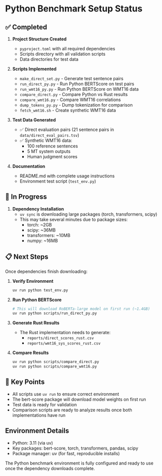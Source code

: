 # Python Benchmark Setup Status

## ✅ Completed

1. **Project Structure Created**
   - `pyproject.toml` with all required dependencies
   - Scripts directory with all validation scripts
   - Data directories for test data

2. **Scripts Implemented**
   - `make_direct_set.py` - Generate test sentence pairs
   - `run_direct_py.py` - Run Python BERTScore on test pairs
   - `run_wmt16_py.py` - Run Python BERTScore on WMT16 data
   - `compare_direct.py` - Compare Python vs Rust results
   - `compare_wmt16.py` - Compare WMT16 correlations
   - `dump_tokens_py.py` - Dump tokenization for comparison
   - `fetch_wmt16.sh` - Create synthetic WMT16 data

3. **Test Data Generated**
   - ✅ Direct evaluation pairs (21 sentence pairs in `data/direct_eval_pairs.tsv`)
   - ✅ Synthetic WMT16 data:
     - 100 reference sentences
     - 5 MT system outputs
     - Human judgment scores

4. **Documentation**
   - README.md with complete usage instructions
   - Environment test script (`test_env.py`)

## 🔄 In Progress

1. **Dependency Installation**
   - `uv sync` is downloading large packages (torch, transformers, scipy)
   - This may take several minutes due to package sizes:
     - torch: ~2GB
     - scipy: ~36MB
     - transformers: ~10MB
     - numpy: ~16MB

## 📋 Next Steps

Once dependencies finish downloading:

1. **Verify Environment**
   ```bash
   uv run python test_env.py
   ```

2. **Run Python BERTScore**
   ```bash
   # This will download RoBERTa-large model on first run (~1.4GB)
   uv run python scripts/run_direct_py.py
   ```

3. **Generate Rust Results**
   - The Rust implementation needs to generate:
     - `reports/direct_scores_rust.csv`
     - `reports/wmt16_sys_scores_rust.csv`

4. **Compare Results**
   ```bash
   uv run python scripts/compare_direct.py
   uv run python scripts/compare_wmt16.py
   ```

## 🔑 Key Points

- All scripts use `uv run` to ensure correct environment
- The bert-score package will download model weights on first run
- Test data is ready for validation
- Comparison scripts are ready to analyze results once both implementations have run

## Environment Details

- Python: 3.11 (via uv)
- Key packages: bert-score, torch, transformers, pandas, scipy
- Package manager: uv (for fast, reproducible installs)

The Python benchmark environment is fully configured and ready to use once the dependency downloads complete.